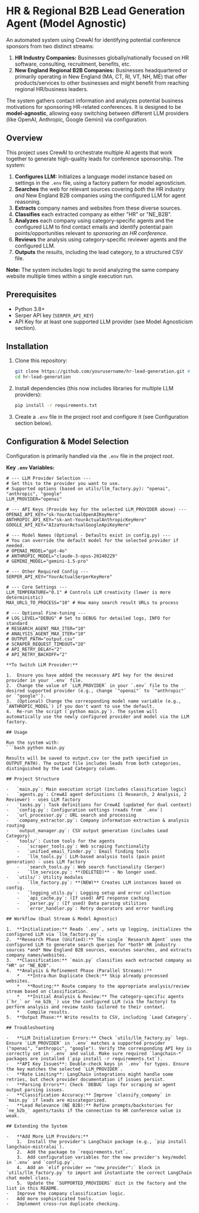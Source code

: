 # HR & Regional B2B Lead Generation Agent (Model Agnostic)

An automated system using CrewAI for identifying potential conference sponsors from two distinct streams:
1.  **HR Industry Companies:** Businesses globally/nationally focused on HR software, consulting, recruitment, benefits, etc.
2.  **New England Regional B2B Companies:** Businesses headquartered or primarily operating in New England (MA, CT, RI, VT, NH, ME) that offer products/services to other businesses and might benefit from reaching regional HR/business leaders.

The system gathers contact information and analyzes potential business motivations for sponsoring HR-related conferences. It is designed to be **model-agnostic**, allowing easy switching between different LLM providers (like OpenAI, Anthropic, Google Gemini) via configuration.

## Overview

This project uses CrewAI to orchestrate multiple AI agents that work together to generate high-quality leads for conference sponsorship. The system:

1.  **Configures LLM:** Initializes a language model instance based on settings in the `.env` file, using a factory pattern for model agnosticism.
2.  **Searches** the web for relevant sources covering *both* the HR industry *and* New England B2B companies using the configured LLM for agent reasoning.
3.  **Extracts** company names and websites from these diverse sources.
4.  **Classifies** each extracted company as either "HR" or "NE_B2B".
5.  **Analyzes** each company using category-specific agents and the configured LLM to find contact emails and identify potential pain points/opportunities relevant to *sponsoring an HR conference*.
6.  **Reviews** the analysis using category-specific reviewer agents and the configured LLM.
7.  **Outputs** the results, including the lead category, to a structured CSV file.

**Note:** The system includes logic to avoid analyzing the same company website multiple times within a single execution run.

## Prerequisites

-   Python 3.8+
-   Serper API key (`SERPER_API_KEY`)
-   API Key for at least one supported LLM provider (see Model Agnosticism section).

## Installation

1.  Clone this repository:
    ```bash
    git clone https://github.com/yourusername/hr-lead-generation.git # Replace with your repo URL
    cd hr-lead-generation
    ```
2.  Install dependencies (this now includes libraries for multiple LLM providers):
    ```bash
    pip install -r requirements.txt
    ```
3.  Create a `.env` file in the project root and configure it (see Configuration section below).

## Configuration & Model Selection

Configuration is primarily handled via the `.env` file in the project root.

**Key `.env` Variables:**

```dotenv
# --- LLM Provider Selection ---
# Set this to the provider you want to use.
# Supported options (based on utils/llm_factory.py): "openai", "anthropic", "google"
LLM_PROVIDER="openai"

# --- API Keys (Provide key for the selected LLM_PROVIDER above) ---
OPENAI_API_KEY="sk-YourActualOpenAIKeyHere"
ANTHROPIC_API_KEY="sk-ant-YourActualAnthropicKeyHere"
GOOGLE_API_KEY="AIzaYourActualGoogleApiKeyHere"

# --- Model Names (Optional - Defaults exist in config.py) ---
# You can override the default model for the selected provider if needed.
# OPENAI_MODEL="gpt-4o"
# ANTHROPIC_MODEL="claude-3-opus-20240229"
# GEMINI_MODEL="gemini-1.5-pro"

# --- Other Required Config ---
SERPER_API_KEY="YourActualSerperKeyHere"

# --- Core Settings ---
LLM_TEMPERATURE="0.1" # Controls LLM creativity (lower is more deterministic)
MAX_URLS_TO_PROCESS="10" # How many search result URLs to process

# --- Optional Fine-tuning ---
# LOG_LEVEL="DEBUG" # Set to DEBUG for detailed logs, INFO for standard
# RESEARCH_AGENT_MAX_ITER="10"
# ANALYSIS_AGENT_MAX_ITER="10"
# OUTPUT_PATH="output.csv"
# SCRAPER_REQUEST_TIMEOUT="20"
# API_RETRY_DELAY="2"
# API_RETRY_BACKOFF="2"

**To Switch LLM Provider:**

1.  Ensure you have added the necessary API key for the desired provider in your `.env` file.
2.  Change the value of `LLM_PROVIDER` in your `.env` file to the desired supported provider (e.g., change `"openai"` to `"anthropic"` or `"google"`).
3.  (Optional) Change the corresponding model name variable (e.g., `ANTHROPIC_MODEL`) if you don't want to use the default.
4.  Re-run the script (`python main.py`). The system will automatically use the newly configured provider and model via the LLM factory.

## Usage

Run the system with:
```bash python main.py

Results will be saved to output.csv (or the path specified in OUTPUT_PATH). The output file includes leads from both categories, distinguished by the Lead Category column.

## Project Structure

-   `main.py`: Main execution script (includes classification logic)
-   `agents.py`: CrewAI agent definitions (1 Research, 2 Analysis, 2 Reviewer) - uses LLM factory
-   `tasks.py`: Task definitions for CrewAI (updated for dual context)
-   `config.py`: Configuration settings (reads from `.env`)
-   `url_processor.py`: URL search and processing
-   `company_extractor.py`: Company information extraction & analysis routing
-   `output_manager.py`: CSV output generation (includes Lead Category)
-   `tools/`: Custom tools for the agents
    -   `scraper_tools.py`: Web scraping functionality
    -   `unified_email_finder.py`: Email finding tools
    -   `llm_tools.py`: LLM-based analysis tools (pain point generation) - uses LLM factory
    -   `search_tools.py`: Web search functionality (Serper)
    -   `llm_service.py`: **(DELETED)** - No longer used.
-   `utils/`: Utility modules
    -   `llm_factory.py`: **(NEW)** Creates LLM instances based on config.
    -   `logging_utils.py`: Logging setup and error collection
    -   `api_cache.py`: (If used) API response caching
    -   `parser.py`: (If used) Data parsing utilities
    -   `error_handler.py`: Retry decorators and error handling

## Workflow (Dual Stream & Model Agnostic)

1.  **Initialization:** Reads `.env`, sets up logging, initializes the configured LLM via `llm_factory.py`.
2.  **Research Phase (Unified):** The single `Research Agent` uses the configured LLM to generate search queries for *both* HR industry sources *and* New England B2B sources, executes searches, and extracts company names/websites.
3.  **Classification:** `main.py` classifies each extracted company as "HR" or "NE_B2B".
4.  **Analysis & Refinement Phase (Parallel Streams):**
    *   **Intra-Run Duplicate Check:** Skip already processed websites.
    *   **Routing:** Route company to the appropriate analysis/review stream based on classification.
    *   **Initial Analysis & Review:** The category-specific agents (`hr_` or `ne_b2b_`) use the configured LLM (via the factory) to perform analysis and review tasks tailored to their context.
    *   Compile results.
5.  **Output Phase:** Write results to CSV, including `Lead Category`.

## Troubleshooting

-   **LLM Initialization Errors:** Check `utils/llm_factory.py` logs. Ensure `LLM_PROVIDER` in `.env` matches a supported provider ("openai", "anthropic", "google"). Verify the corresponding API key is correctly set in `.env` and valid. Make sure required `langchain-*` packages are installed (`pip install -r requirements.txt`).
-   **API Key Issues**: Double-check keys in `.env` for typos. Ensure the key matches the selected `LLM_PROVIDER`.
-   **Rate Limiting**: LangChain integrations might handle some retries, but check provider documentation if issues persist.
-   **Parsing Errors**: Check `DEBUG` logs for scraping or agent output parsing issues.
-   **Classification Accuracy:** Improve `classify_company` in `main.py` if leads are miscategorized.
-   **Lead Relevance (NE B2B):** Refine prompts/backstories for `ne_b2b_` agents/tasks if the connection to HR conference value is weak.

## Extending the System

-   **Add More LLM Providers:**
    1.  Install the provider's LangChain package (e.g., `pip install langchain-mistralai`).
    2.  Add the package to `requirements.txt`.
    3.  Add configuration variables for the new provider's key/model in `.env` and `config.py`.
    4.  Add an `elif provider == "new_provider":` block in `utils/llm_factory.py` to import and instantiate the correct LangChain chat model class.
    5.  Update the `SUPPORTED_PROVIDERS` dict in the factory and the list in this README.
-   Improve the company classification logic.
-   Add more sophisticated tools.
-   Implement cross-run duplicate checking.
